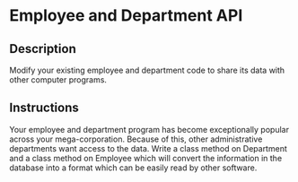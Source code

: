 # Employee and Department API

## Description

Modify your existing employee and department code to share its data with other computer programs.

## Instructions

Your employee and department program has become exceptionally popular across your mega-corporation.  Because of this, other administrative departments want access to the data.  Write a class method on Department and a class method on Employee which will convert the information in the database into a format which can be easily read by other software.
